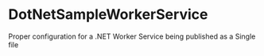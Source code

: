 # DotNetSampleWorkerService

Proper configuration for a .NET Worker Service being published as a Single file